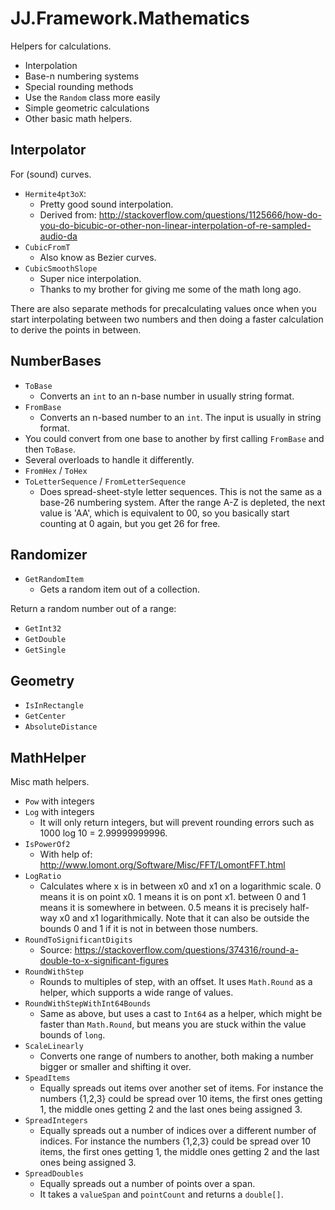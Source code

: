 ﻿# JJ.Framework.Mathematics

Helpers for calculations.

* Interpolation
* Base-n numbering systems
* Special rounding methods
* Use the `Random` class more easily
* Simple geometric calculations
* Other basic math helpers.

## Interpolator

For (sound) curves.

* `Hermite4pt3oX`:
	* Pretty good sound interpolation.
	* Derived from: http://stackoverflow.com/questions/1125666/how-do-you-do-bicubic-or-other-non-linear-interpolation-of-re-sampled-audio-da
* `CubicFromT`
	* Also know as Bezier curves.
* `CubicSmoothSlope`
	* Super nice interpolation.
	* Thanks to my brother for giving me some of the math long ago.

There are also separate methods for precalculating values once when you start interpolating between two numbers and then doing a faster calculation to derive the points in between.

## NumberBases

* `ToBase`
	* Converts an `int` to an n-base number in usually string format.
* `FromBase`
	* Converts an n-based number to an `int`. The input is usually in string format.
* You could convert from one base to another by first calling `FromBase` and then `ToBase`.
* Several overloads to handle it differently.
* `FromHex` / `ToHex`
* `ToLetterSequence` / `FromLetterSequence`
	* Does spread-sheet-style letter sequences. This is not the same as a base-26 numbering system. After the range A-Z is depleted, the next value is 'AA',
	which is equivalent to 00, so you basically start counting at 0 again, but you get 26 for free.

## Randomizer

* `GetRandomItem`
	* Gets a random item out of a collection.

Return a random number out of a range:

* `GetInt32`
* `GetDouble`
* `GetSingle`

## Geometry

* `IsInRectangle`
* `GetCenter`
* `AbsoluteDistance`

## MathHelper

Misc math helpers.

* `Pow` with integers
* `Log` with integers
	* It will only return integers, but will prevent rounding errors such as 1000 log 10 = 2.99999999996.
* `IsPowerOf2`
	* With help of: http://www.lomont.org/Software/Misc/FFT/LomontFFT.html
* `LogRatio`
	* Calculates where x is in between x0 and x1 on a logarithmic scale. 0 means it is on point x0. 1 means it is on pont x1. between 0 and 1 means it is somewhere in between. 0.5 means it is precisely half-way x0 and x1 logarithmically. Note that it can also be outside the bounds 0 and 1 if it is not in between those numbers.
* `RoundToSignificantDigits`
	* Source: https://stackoverflow.com/questions/374316/round-a-double-to-x-significant-figures
* `RoundWithStep`
	* Rounds to multiples of step, with an offset. It uses `Math.Round` as a helper, which supports a wide range of values.
* `RoundWithStepWithInt64Bounds`
	* Same as above, but uses a cast to `Int64` as a helper, which might be faster than `Math.Round`, but means you are stuck within the value bounds of `long`.
* `ScaleLinearly`
	* Converts one range of numbers to another, both making a number bigger or smaller and shifting it over.
* `SpeadItems`
	* Equally spreads out items over another set of items. For instance the numbers {1,2,3} could be spread over 10 items, the first ones getting 1, the middle ones getting 2 and the last ones being assigned 3.
* `SpreadIntegers`
	* Equally spreads out a number of indices over a different number of indices. For instance the numbers {1,2,3} could be spread over 10 items, the first ones getting 1, the middle ones getting 2 and the last ones being assigned 3.
* `SpreadDoubles`
	* Equally spreads out a number of points over a span.
	* It takes a `valueSpan` and `pointCount` and returns a `double[]`.